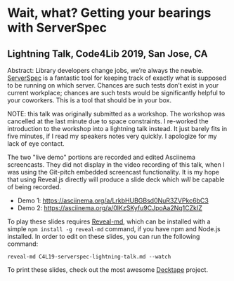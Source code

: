 # Wait, what? Getting your bearings with ServerSpec
## Lightning Talk, Code4Lib 2019, San Jose, CA

  Abstract: Library developers change jobs, we’re always the newbie.
  [ServerSpec](https://serverspec.org/) is a fantastic tool for keeping track of
  exactly what is supposed to be running on which server. Chances are such tests
  don’t exist in your current workplace; chances are such tests would be
  significantly helpful to your coworkers. This is a tool that should be in
  your box.

  NOTE: this talk was originally submitted as a workshop. The workshop was
  cancelled at the last minute due to space constraints. I re-worked the
  introduction to the workshop into a lightning talk instead. It just barely
  fits in five minutes, if I read my speakers notes very quickly. I apologize
  for my lack of eye contact.

  The two "live demo" portions are recorded and edited Asciinema screencasts.
  They did not display in the video recording of this talk, when I was using the
  Git-pitch embedded  screencast functionality. It is my hope that using
  Reveal.js directly will produce a slide deck which *will* be capable of
  being recorded.

  * Demo 1: https://asciinema.org/a/LrkbHUBGBsd0NuR3ZVPkc6bC3
  * Demo 2: https://asciinema.org/a/0lKzSKyfu9CJpoAa2Nq1CZkIZ

  To play these slides requires [Reveal-md](https://github.com/webpro/reveal-md), which
  can be installed with a simple `npm install -g reveal-md` command, if you have
  npm and Node.js installed. In order to edit on these slides, you can run the
  following command:

  `reveal-md C4L19-serverspec-lightning-talk.md --watch`

  To print these slides, check out the most awesome [Decktape](https://github.com/astefanutti/decktape)
  project.
